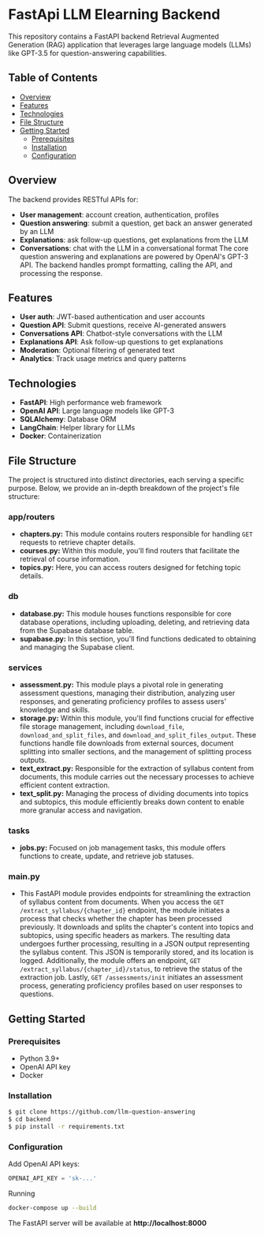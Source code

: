 # FastApi LLM Elearning Backend

This repository contains a FastAPI backend Retrieval Augmented Generation (RAG) application that leverages large language models (LLMs) like GPT-3.5 for question-answering capabilities.

## Table of Contents
- [Overview](#overview)
- [Features](#overview)
- [Technologies](#technologies)
- [File Structure](#file-structure)
- [Getting Started](#getting-started)
  - [Prerequisites](#prerequisites)
  - [Installation](#installation)
  - [Configuration](#configuration)

## Overview
The backend provides RESTful APIs for:
- **User management**: account creation, authentication, profiles
- **Question answering**: submit a question, get back an answer generated by an LLM
- **Explanations**: ask follow-up questions, get explanations from the LLM
- **Conversations**: chat with the LLM in a conversational format
The core question answering and explanations are powered by OpenAI's GPT-3 API. The backend handles prompt formatting, calling the API, and processing the response.

## Features
- **User auth**: JWT-based authentication and user accounts
- **Question API**: Submit questions, receive AI-generated answers
- **Conversations API**: Chatbot-style conversations with the LLM
- **Explanations API**: Ask follow-up questions to get explanations
- **Moderation**: Optional filtering of generated text
- **Analytics**: Track usage metrics and query patterns

## Technologies
- **FastAPI**: High performance web framework
- **OpenAI API**: Large language models like GPT-3
- **SQLAlchemy**: Database ORM
- **LangChain**: Helper library for LLMs
- **Docker**: Containerization

## File Structure
The project is structured into distinct directories, each serving a specific purpose. Below, we provide an in-depth breakdown of the project's file structure:

### app/routers
- **chapters.py:** This module contains routers responsible for handling `GET` requests to retrieve chapter details.
- **courses.py:** Within this module, you'll find routers that facilitate the retrieval of course information.
- **topics.py:** Here, you can access routers designed for fetching topic details.

### db
- **database.py:** This module houses functions responsible for core database operations, including uploading, deleting, and retrieving data from the Supabase database table.
- **supabase.py:** In this section, you'll find functions dedicated to obtaining and managing the Supabase client.

### services
- **assessment.py:** This module plays a pivotal role in generating assessment questions, managing their distribution, analyzing user responses, and generating proficiency profiles to assess users' knowledge and skills.
- **storage.py:** Within this module, you'll find functions crucial for effective file storage management, including `download_file`, `download_and_split_files`, and `download_and_split_files_output`. These functions handle file downloads from external sources, document splitting into smaller sections, and the management of splitting process outputs.
- **text_extract.py:** Responsible for the extraction of syllabus content from documents, this module carries out the necessary processes to achieve efficient content extraction.
- **text_split.py:** Managing the process of dividing documents into topics and subtopics, this module efficiently breaks down content to enable more granular access and navigation.

### tasks
- **jobs.py:** Focused on job management tasks, this module offers functions to create, update, and retrieve job statuses.

### main.py
- This FastAPI module provides endpoints for streamlining the extraction of syllabus content from documents. When you access the `GET /extract_syllabus/{chapter_id}` endpoint, the module initiates a process that checks whether the chapter has been processed previously. It downloads and splits the chapter's content into topics and subtopics, using specific headers as markers. The resulting data undergoes further processing, resulting in a JSON output representing the syllabus content. This JSON is temporarily stored, and its location is logged. Additionally, the module offers an endpoint, `GET /extract_syllabus/{chapter_id}/status`, to retrieve the status of the extraction job. Lastly, `GET /assessments/init` initiates an assessment process, generating proficiency profiles based on user responses to questions.

## Getting Started
### Prerequisites
- Python 3.9+
- OpenAI API key
- Docker

### Installation
```bash
$ git clone https://github.com/llm-question-answering
$ cd backend
$ pip install -r requirements.txt
```

### Configuration
Add OpenAI API keys:

```python
OPENAI_API_KEY = 'sk-...' 
```

Running

```bash
docker-compose up --build
```
The FastAPI server will be available at **http://localhost:8000**
